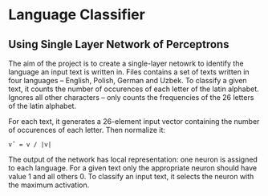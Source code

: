 # Language Classifier
## Using Single Layer Network of Perceptrons

<p>
The aim of the project is to create a single-layer netowrk to identify the language an input text is written in.
Files contains a set of texts written in four languages – English, Polish, German and Uzbek. To classify a given text, it counts the number of occurences of each letter of the latin alphabet. Ignores all other characters – only counts the frequencies of the 26 letters of the latin alphabet.
</p>

<p>
For each text, it generates a 26-element input vector containing the number of occurences of each letter. Then normalize it:

```
vˆ = v / |v|
```
</p>

<p>
The output of the network has local representation: one neuron is assigned to each language. For a given text only the appropriate neuron should have value 1 and all others 0. To classify an input text, it selects the neuron with the maximum activation.
</p>
